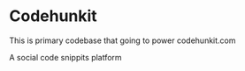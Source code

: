 # Codehunkit
This is primary codebase that going to power codehunkit.com

A social code snippits platform
